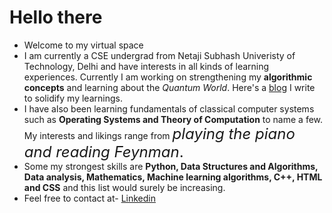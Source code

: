 # Hello there
- Welcome to my virtual space 
- I am currently a CSE undergrad from Netaji Subhash Univeristy of Technology, Delhi and have interests in all kinds of learning experiences. Currently I am working on strengthening my **algorithmic concepts** and learning about the *Quantum World*. Here's a [blog](https://harshitco19.wixsite.com/uncertainist) I write to solidify my learnings.
- I have also been learning fundamentals of classical computer systems such as **Operating Systems and Theory of Computation** to name
a few. My interests and likings range from <font size = 5>*playing the piano and reading Feynman*.</font>
- Some my strongest skills are **Python, Data Structures and Algorithms, Data analysis, Mathematics, Machine learning algorithms, C++, HTML and CSS** and this list would surely be increasing.
- Feel free to contact at- <a href = "https://www.linkedin.com/in/harshit-gupta-75b2171b3/"> Linkedin </a> 
